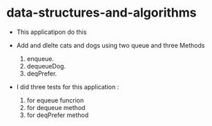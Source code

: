 # data-structures-and-algorithms

* This applicatipon do this
-  Add and dlelte cats  and dogs using two queue and three Methods 
   1. enqueue.
   2. dequeueDog.
   3. deqPrefer.

- I did three tests for this application :
   1. for equeue funcrion 
   2. for dequeue method
   3. for deqPrefer method